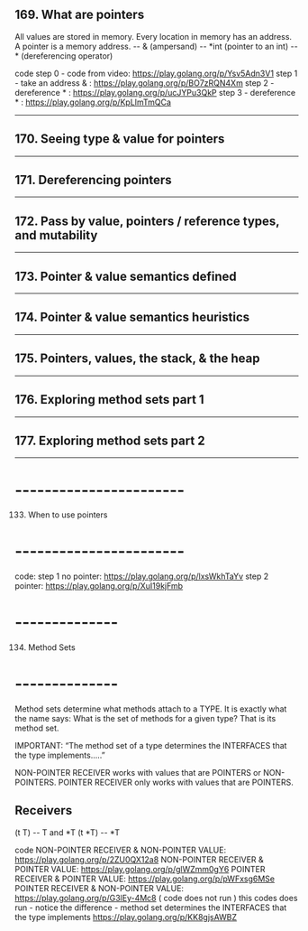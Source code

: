 ## 169. What are pointers

All values are stored in memory. Every location in memory has an address. A pointer is a memory address.
-- & (ampersand) 
-- *int (pointer to an int)
-- * (dereferencing operator)

code
	step 0 - code from video: https://play.golang.org/p/Ysv5Adn3V1
	step 1 - take an address & : https://play.golang.org/p/BO7zRQN4Xm
	step 2 - dereference * : https://play.golang.org/p/ucJYPu3QkP
	step 3 - dereference * : https://play.golang.org/p/KpLImTmQCa
***

## 170. Seeing type & value for pointers

***

## 171. Dereferencing pointers

***

## 172. Pass by value, pointers / reference types, and mutability

***

## 173. Pointer & value semantics defined

***

## 174. Pointer & value semantics heuristics

***

## 175. Pointers, values, the stack, & the heap

***

## 176. Exploring method sets part 1

***

## 177. Exploring method sets part 2

***

# -----------------------
133. When to use pointers
# -----------------------

code:
	step 1 no pointer: https://play.golang.org/p/lxsWkhTaYv
	step 2 pointer: https://play.golang.org/p/XuI19kjFmb

# --------------
134. Method Sets
# --------------

Method sets determine what methods attach to a TYPE. It is exactly what the name says: What is the set of methods for a given type? That is its method set.

IMPORTANT: “The method set of a type determines the INTERFACES that the type implements.....”

NON-POINTER RECEIVER
	works with values that are POINTERS or NON-POINTERS.
POINTER RECEIVER
	only works with values that are POINTERS.

Receivers 
---------
(t  T) -- T and *T 
(t *T) -- *T

code
	NON-POINTER RECEIVER & NON-POINTER VALUE: https://play.golang.org/p/2ZU0QX12a8
	NON-POINTER RECEIVER & POINTER VALUE: https://play.golang.org/p/glWZmm0gY6
	POINTER RECEIVER & POINTER VALUE: https://play.golang.org/p/pWFxsg6MSe
	POINTER RECEIVER & NON-POINTER VALUE: https://play.golang.org/p/G3lEy-4Mc8 ( code does not run )
		this codes does run - notice the difference - method set determines the 
		INTERFACES that the type implements
	https://play.golang.org/p/KK8gjsAWBZ
